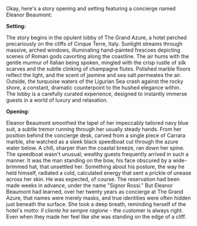 Okay, here's a story opening and setting featuring a concierge named Eleanor Beaumont:

**Setting:**

The story begins in the opulent lobby of The Grand Azure, a hotel perched precariously on the cliffs of Cinque Terre, Italy. Sunlight streams through massive, arched windows, illuminating hand-painted frescoes depicting scenes of Roman gods cavorting along the coastline. The air hums with the gentle murmur of Italian being spoken, mingled with the crisp rustle of silk scarves and the subtle clinking of champagne flutes. Polished marble floors reflect the light, and the scent of jasmine and sea salt permeates the air. Outside, the turquoise waters of the Ligurian Sea crash against the rocky shore, a constant, dramatic counterpoint to the hushed elegance within. The lobby is a carefully curated experience, designed to instantly immerse guests in a world of luxury and relaxation.

**Opening:**

Eleanor Beaumont smoothed the lapel of her impeccably tailored navy blue suit, a subtle tremor running through her usually steady hands. From her position behind the concierge desk, carved from a single piece of Carrara marble, she watched as a sleek black speedboat cut through the azure water below. A chill, sharper than the coastal breeze, ran down her spine. The speedboat wasn't unusual; wealthy guests frequently arrived in such a manner. It was the man standing on the bow, his face obscured by a wide-brimmed hat, that unsettled her. Something about his posture, the way he held himself, radiated a cold, calculated energy that sent a prickle of unease across her skin. He was expected, of course. The reservation had been made weeks in advance, under the name "Signor Rossi." But Eleanor Beaumont had learned, over her twenty years as concierge at The Grand Azure, that names were merely masks, and true identities were often hidden just beneath the surface. She took a deep breath, reminding herself of the hotel's motto: *Il cliente ha sempre ragione* - the customer is always right. Even when they made her feel like she was standing on the edge of a cliff.
